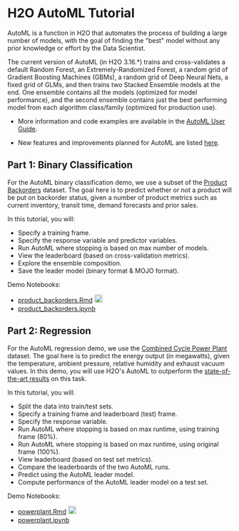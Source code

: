 # H2O AutoML Tutorial

AutoML is a function in H2O that automates the process of building a large number of models, with the goal of finding the "best" model without any prior knowledge or effort by the Data Scientist.  

The current version of AutoML (in H2O 3.16.*) trains and cross-validates a default Random Forest, an Extremely-Randomized Forest, a random grid of Gradient Boosting Machines (GBMs), a random grid of Deep Neural Nets, a fixed grid of GLMs, and then trains two Stacked Ensemble models at the end. One ensemble contains all the models (optimized for model performance), and the second ensemble contains just the best performing model from each algorithm class/family (optimized for production use).

- More information and code examples are available in the [AutoML User Guide](http://docs.h2o.ai/h2o/latest-stable/h2o-docs/automl.html).

- New features and improvements planned for AutoML are listed [here](https://0xdata.atlassian.net/issues/?filter=21603).

## Part 1: Binary Classification

For the AutoML binary classification demo, we use a subset of the [Product Backorders](https://www.kaggle.com/tiredgeek/predict-bo-trial/data) dataset.  The goal here is to predict whether or not a product will be put on backorder status, given a number of product metrics such as current inventory, transit time, demand forecasts and prior sales.

In this tutorial, you will:

- Specify a training frame.
- Specify the response variable and predictor variables.
- Run AutoML where stopping is based on max number of models.
- View the leaderboard (based on cross-validation metrics).
- Explore the ensemble composition.
- Save the leader model (binary format & MOJO format).

Demo Notebooks:

 - [product\_backorders.Rmd](product_backorders.Rmd)  [<img src="https://www.r-project.org//favicon-16x16.png" width=18>](https://www.r-project.org//favicon-16x16.png)
 - [product\_backorders.ipynb](product_backorders.ipynb) [<img src="https://www.python.org/static/favicon.ico"  width=16>](https://www.python.org/static/favicon.ico)


## Part 2: Regression

For the AutoML regression demo, we use the [Combined Cycle Power Plant](http://archive.ics.uci.edu/ml/datasets/Combined+Cycle+Power+Plant) dataset.  The goal here is to predict the energy output (in megawatts), given the temperature, ambient pressure, relative humidity and exhaust vacuum values.  In this demo, you will use H2O's AutoML to outperform the [state-of-the-art results](https://www.sciencedirect.com/science/article/pii/S0142061514000908) on this task.

In this tutorial, you will:

- Split the data into train/test sets.
- Specify a training frame and leaderboard (test) frame.
- Specify the response variable.
- Run AutoML where stopping is based on max runtime, using training frame (80%).
- Run AutoML where stopping is based on max runtime, using original frame (100%).
- View leaderboard (based on test set metrics).
- Compare the leaderboards of the two AutoML runs.
- Predict using the AutoML leader model.
- Compute performance of the AutoML leader model on a test set.

Demo Notebooks:

 - [powerplant.Rmd](powerplant.Rmd) [<img src="https://www.r-project.org//favicon-16x16.png" width=18>](https://www.r-project.org//favicon-16x16.png)
 - [powerplant.ipynb](powerplant.ipynb) [<img src="https://www.python.org/static/favicon.ico"  width=16>](https://www.python.org/static/favicon.ico)

